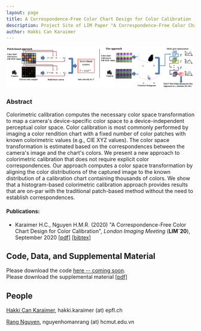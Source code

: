 ```yaml
---
layout: page
title: A Correspondence-Free Color Chart Design for Color Calibration
description: Project Site of LIM Paper "A Correspondence-Free Color Chart Design for\ Color Calibration"
author: Hakki Can Karaimer
---
```

![](./image/overview_algorithm2.png)

### Abstract ###
Colorimetric calibration computes the necessary color space transformation to map a camera's device-specific color space to a device-independent perceptual color space. Color calibration is most commonly performed by imaging a color rendition chart with a fixed number of color patches with known colorimetric values (e.g., CIE XYZ values). The color space transformation is estimated based on the correspondences between the camera's image and the chart's colors. We present a new approach to colorimetric calibration that does not require explicit color correspondences. Our approach computes a color space transformation by aligning the color distributions of the captured image to the known distribution of a calibration chart containing thousands of colors. We show that a histogram-based colorimetric calibration approach provides results that are on-par with the traditional patch-based method without the need to establish correspondences.

#### Publications: ####
* Karaimer H.C., Nguyen H.M.R. (2020) "A Correspondence-Free Color Chart Design for Color Calibration", *London Imaging Meeting* (**LIM`20**), September 2020 [[pdf]](./paper/color_pattern_LIM19_CR.pdf) [[bibtex]](./bib/Karaimer_Nguyen_LIM20.bib) 

## Code, Data, and Supplemental Material ##

Please download the code [here -- coming soon](https://karaimer.github.io/color-pattern/).   
Please download the supplemental material [[pdf]](./paper/color_pattern_LIM19_supp.pdf)

## People ##
[Hakki Can Karaimer](https://karaimer.github.io/), 	hakki.karaimer (at) epfl.ch

[Rang Nguyen](https://sites.google.com/site/rangmanhonguyen/), 	nguyenhomanrang (at) hcmut.edu.vn
